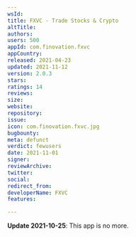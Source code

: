 ```yaml
---
wsId: 
title: FXVC - Trade Stocks & Crypto
altTitle: 
authors: 
users: 500
appId: com.finovation.fxvc
appCountry: 
released: 2021-04-23
updated: 2021-11-12
version: 2.0.3
stars: 
ratings: 14
reviews: 
size: 
website: 
repository: 
issue: 
icon: com.finovation.fxvc.jpg
bugbounty: 
meta: defunct
verdict: fewusers
date: 2021-11-01
signer: 
reviewArchive: 
twitter: 
social: 
redirect_from: 
developerName: FXVC
features: 

---
```


**Update 2021-10-25**: This app is no more.

